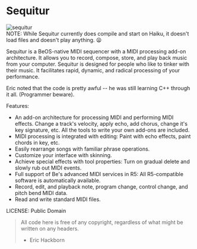 Sequitur
======================
![sequitur](https://cloud.githubusercontent.com/assets/2175324/3618522/edbceb22-0dea-11e4-9d05-fadac8860e5d.png)  
NOTE: While Sequitur currently does compile and start on Haiku, it doesn't load files and doesn't play anything. :frowning:

Sequitur is a BeOS-native MIDI sequencer with a MIDI processing add-on architecture. It allows you to record, compose, 
store, and play back music from your computer. Sequitur is designed for people who like to tinker with their music. 
It facilitates rapid, dynamic, and radical processing of your performance.

Eric noted that the code is pretty awful -- he was still learning C++ through it all. (Programmer beware).

Features:

 * An add-on architecture for processing MIDI and performing MIDI effects. Change a track's velocity, apply echo, add chorus, change it's key signature, etc. All the tools to write your own add-ons are included.
 * MIDI processing is integrated with editing: Paint with echo effects, paint chords in key, etc.
 * Easily rearrange songs with familiar phrase operations.
 * Customize your interface with skinning.
 * Achieve special effects with tool properties: Turn on gradual delete and slowly rub out MIDI events.
 * Full support of Be's advanced MIDI services in R5: All R5-compatible software is automatically available.
 * Record, edit, and playback note, program change, control change, and pitch bend MIDI data.
 * Read and write standard MIDI files.

LICENSE: Public Domain
> All code here is free of any copyright, regardless of what might be written on any headers. 
> - Eric Hackborn
